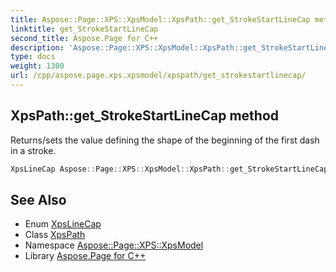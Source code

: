 ```yaml
---
title: Aspose::Page::XPS::XpsModel::XpsPath::get_StrokeStartLineCap method
linktitle: get_StrokeStartLineCap
second_title: Aspose.Page for C++
description: 'Aspose::Page::XPS::XpsModel::XpsPath::get_StrokeStartLineCap method. Returns/sets the value defining the shape of the beginning of the first dash in a stroke in C++.'
type: docs
weight: 1300
url: /cpp/aspose.page.xps.xpsmodel/xpspath/get_strokestartlinecap/
---
```

## XpsPath::get_StrokeStartLineCap method


Returns/sets the value defining the shape of the beginning of the first dash in a stroke.

```cpp
XpsLineCap Aspose::Page::XPS::XpsModel::XpsPath::get_StrokeStartLineCap() const
```

## See Also

* Enum [XpsLineCap](../../xpslinecap/)
* Class [XpsPath](../)
* Namespace [Aspose::Page::XPS::XpsModel](../../)
* Library [Aspose.Page for C++](../../../)
